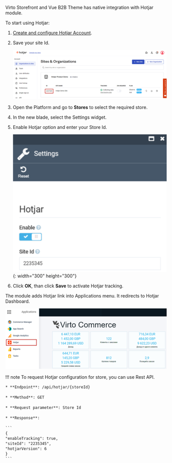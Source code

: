 Virto Storefront and Vue B2B Theme has native integration with Hotjar module.

To start using Hotjar:

1. [Create and сonfigure Hotjar Account](https://www.hotjar.com/).
1. Save your site Id.

    ![SiteId](media/hotjar-siteid.png)

1. Open the Platform and go to **Stores** to select the required store.
1. In the new blade, select the Settings widget.
1. Enable Hotjar option and enter your Store Id.

    ![Hotjar switch](media/hotjar-enable.png){: width="300" height="300"}

1. Click **OK**, than click **Save** to activate Hotjar tracking.

The module adds Hotjar link into Applications menu. It redirects to Hotjar Dashboard.

![Apps menu](media/app-menu.png)


!!! note
    To request Hotjar configuration for store, you can use Rest API.
    
    * **Endpoint**: /api/hotjar/{storeId}

    * **Method**: GET
    
    * **Request parameter**: Store Id    
    
    * **Response**:   
    
    ```
    {
    "enableTracking": true,
    "siteId": "2235345",
    "hotjarVersion": 6
    }
    ```






